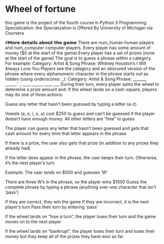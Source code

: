 # Wheel of fortune
this game is the project of the fourth course in Python 3 Programming Specialization. the Specialization is Offered By University of Michigan via Coursera

#𝗠𝗼𝗿𝗲 𝗱𝗲𝘁𝗮𝗶𝗹𝘀 𝗮𝗯𝗼𝘂𝘁 𝘁𝗵𝗲 𝗴𝗮𝗺𝗲
There are num_human human players and num_computer computer players.
Every player has some amount of money ($0 at the start of the game)
Every player has a set of prizes (none at the start of the game)
The goal is to guess a phrase within a category. For example:
Category: Artist & Song
Phrase: Whitney Houston’s I Will Always Love You
Players see the category and an obscured version of the phrase where every alphanumeric character in the phrase starts out as hidden (using underscores: _):
Category: Artist & Song
Phrase: _______ ______' _ ____ ______ ____ ___
During their turn, every player spins the wheel to determine a prize amount and:
If the wheel lands on a cash square, players may do one of three actions:

Guess any letter that hasn’t been guessed by typing a letter (a-z)

Vowels (a, e, i, o, u) cost $250 to guess and can’t be guessed if the player doesn’t have enough money. All other letters are “free” to guess

The player can guess any letter that hasn’t been guessed and gets that cash amount for every time that letter appears in the phrase

If there is a prize, the user also gets that prize (in addition to any prizes they already had)

If the letter does appear in the phrase, the user keeps their turn. Otherwise, it’s the next player’s turn

Example: The user lands on $500 and guesses ‘W’

There are three W’s in the phrase, so the player wins $1500
Guess the complete phrase by typing a phrase (anything over one character that isn’t ‘pass’)

If they are correct, they win the game
If they are incorrect, it is the next player’s turn
Pass their turn by entering 'pass'

If the wheel lands on “lose a turn”, the player loses their turn and the game moves on to the next player

If the wheel lands on “bankrupt”, the player loses their turn and loses their money but they keep all of the prizes they have won so far.
